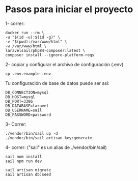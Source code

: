 # Pasos para iniciar el proyecto

1- correr:

    docker run --rm \
    -u "$(id -u):$(id -g)" \
    -v "$(pwd):/var/www/html" \
    -w /var/www/html \
    laravelsail/php84-composer:latest \
    composer install --ignore-platform-reqs

2- copiar y configurar el archivo de configuración (.env)

    cp .env.example .env

Tu configuración de base de datos puede ser así:
    
    DB_CONNECTION=mysql
    DB_HOST=mysql
    DB_PORT=3306
    DB_DATABASE=laravel
    DB_USERNAME=sail
    DB_PASSWORD=password

3- Correr:

    ./vendor/bin/sail up -d
    ./vendor/bin/sail artisan key:generate


4- correr: ("sail" es un alias de ./vendor/bin/sail)
    
    sail nom install
    sail npm run dev

    sail artisan migrate
    sail artisan db:seed